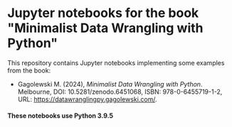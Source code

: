 # Jupyter notebooks for the book "Minimalist Data Wrangling with Python"

This repository contains Jupyter notebooks implementing some examples from the book:
- Gagolewski M. (2024), *Minimalist Data Wrangling with Python*. Melbourne, DOI: 10.5281/zenodo.6451068, ISBN: 978-0-6455719-1-2, URL: https://datawranglingpy.gagolewski.com/.

#### These notebooks use Python 3.9.5
